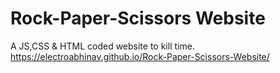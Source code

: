 # Rock-Paper-Scissors Website
 A JS,CSS & HTML coded website to kill time.
 https://electroabhinav.github.io/Rock-Paper-Scissors-Website/
